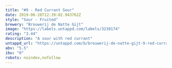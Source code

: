 ```yaml
---
title: "#9 - Red Currant Sour"
date: 2019-06-26T12:39:02.943762Z
style: "Sour - Fruited"
brewery: "Brouwerij de Natte Gijt"
image: "https://labels.untappd.com/labels/3230174"
rating: "3.44"
description: "A sour with red currant"
untappd_url: "https://untappd.com/b/brouwerij-de-natte-gijt-9-red-currant-sour/3230174"
abv: "5.5"
ibu: "0"
robots: noindex,nofollow
---
```

